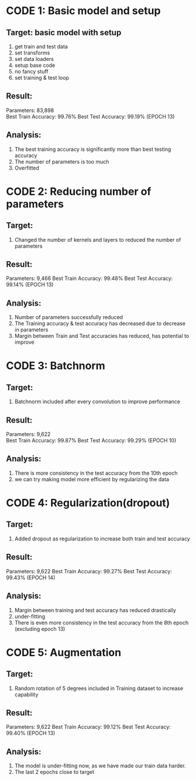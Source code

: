 # CODE 1: Basic model and setup
## Target: basic model with setup	
1. get train and test data
2. set transforms
3. set data loaders
4. setup base code
5. no fancy stuff
5. set training & test loop
## Result:
Parameters: 83,898	
Best Train Accuracy: 99.76%	
Best Test Accuracy: 99.19% (EPOCH 13)
## Analysis: 
1. The best training accuracy is significantly more than best testing accuracy 
2. The number of parameters is too much
3. Overfitted

# CODE 2: Reducing number of parameters
## Target:
1. Changed the number of kernels and layers to reduced the number of parameters
## Result:
Parameters: 9,466
Best Train Accuracy: 99.48%
Best Test Accuracy: 99.14% (EPOCH 13)
## Analysis:
1. Number of parameters successfully reduced
2. The Training accuracy & test accuracy has decreased due to decrease in parameters 
3. Margin between Train and Test accuracies has reduced, has potential to improve

# CODE 3: Batchnorm
## Target: 	
1. Batchnorm included after every convolution to improve performance
## Result:
Parameters: 9,622	
Best Train Accuracy: 99.87%
Best Test Accuracy: 99.29% (EPOCH 10)
## Analysis:
1. There is more consistency in the test accuracy from the 10th epoch
2. we can try making model more efficient by regularizing the data

# CODE 4: Regularization(dropout)
## Target:  
1. Added dropout as regularization to increase both train and test accuracy
## Result:
Parameters: 9,622
Best Train Accuracy: 99.27%
Best Test Accuracy: 99.43% (EPOCH 14)
## Analysis:
1. Margin between training and test accuracy has reduced drastically
2. under-fitting
3. There is even more consistency in the test accuracy from the 8th epoch (excluding epoch 13)

# CODE 5: Augmentation
## Target:	
1. Random rotation of 5 degrees included in Training dataset to increase capability
## Result:
Parameters: 9,622
Best Train Accuracy: 99.12%
Best Test Accuracy: 99.40% (EPOCH 13)
## Analysis:
1. The model is under-fitting now, as we have made our train data harder.
2. The last 2 epochs close to target
